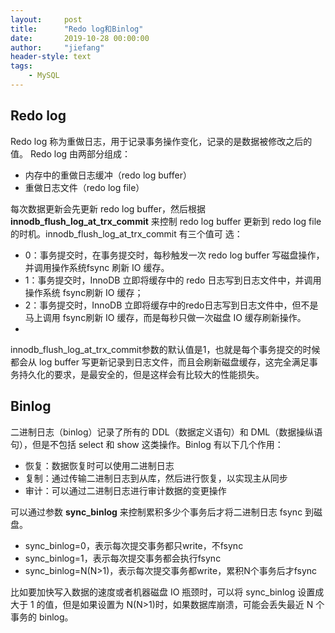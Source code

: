 ```yaml
---
layout:     post
title:      "Redo log和Binlog"
date:       2019-10-28 00:00:00
author:     "jiefang"
header-style: text
tags:
    - MySQL
---
```

## Redo log
Redo log 称为重做日志，用于记录事务操作变化，记录的是数据被修改之后的值。
Redo log 由两部分组成：
- 内存中的重做日志缓冲（redo log buffer）
- 重做日志文件（redo log file）

每次数据更新会先更新 redo log buffer，然后根据 **innodb_flush_log_at_trx_commit** 来控制
redo log buffer 更新到 redo log file 的时机。innodb_flush_log_at_trx_commit 有三个值可
选：
- 0：事务提交时，在事务提交时，每秒触发一次 redo log buffer 写磁盘操作，并调用操作系统fsync 刷新 IO 缓存。
- 1：事务提交时，InnoDB 立即将缓存中的 redo 日志写到日志文件中，并调用操作系统 fsync刷新 IO 缓存；
- 2：事务提交时，InnoDB 立即将缓存中的redo日志写到日志文件中，但不是马上调用 fsync刷新 IO 缓存，而是每秒只做一次磁盘 IO 缓存刷新操作。
- 
innodb_flush_log_at_trx_commit参数的默认值是1，也就是每个事务提交的时候都会从 log buffer 写更新记录到日志文件，而且会刷新磁盘缓存，这完全满足事务持久化的要求，是最安全的，但是这样会有比较大的性能损失。

## Binlog
二进制日志（binlog）记录了所有的 DDL（数据定义语句）和 DML（数据操纵语句），但是不包括 select 和 show 这类操作。Binlog 有以下几个作用：
- 恢复：数据恢复时可以使用二进制日志
- 复制：通过传输二进制日志到从库，然后进行恢复，以实现主从同步
- 审计：可以通过二进制日志进行审计数据的变更操作

可以通过参数 **sync_binlog** 来控制累积多少个事务后才将二进制日志 fsync 到磁盘。
- sync_binlog=0，表示每次提交事务都只write，不fsync
- sync_binlog=1，表示每次提交事务都会执行fsync
- sync_binlog=N(N>1)，表示每次提交事务都write，累积N个事务后才fsync

比如要加快写入数据的速度或者机器磁盘 IO 瓶颈时，可以将 sync_binlog 设置成大于 1 的值，但是如果设置为 N(N>1)时，如果数据库崩溃，可能会丢失最近 N 个事务的 binlog。
